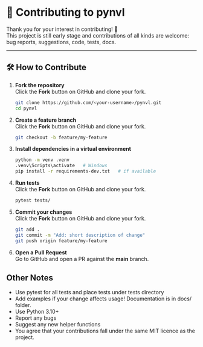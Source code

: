 # 🤝 Contributing to pynvl

Thank you for your interest in contributing! 🎉  
This project is still early stage and contributions of all kinds are welcome: bug reports, suggestions, code, tests, docs.

---

## 🛠️ How to Contribute

1. **Fork the repository**  
   Click the **Fork** button on GitHub and clone your fork.
   ```bash
   git clone https://github.com/<your-username>/pynvl.git
   cd pynvl

2. **Create a feature branch**  
   Click the **Fork** button on GitHub and clone your fork.
   ```bash
   git checkout -b feature/my-feature

3. **Install dependencies in a virtual environment**  
   ```bash
   python -m venv .venv
   .venv\Scripts\activate   # Windows
   pip install -r requirements-dev.txt   # if available

4. **Run tests**  
   Click the **Fork** button on GitHub and clone your fork.
   ```bash
   pytest tests/

5. **Commit your changes**  
   Click the **Fork** button on GitHub and clone your fork.
   ```bash
   git add .
   git commit -m "Add: short description of change"
   git push origin feature/my-feature
   
6. **Open a Pull Request**  
   Go to GitHub and open a PR against the **main** branch.

## Other Notes
- Use pytest for all tests and place tests under tests directory
- Add examples if your change affects usage!  Documentation is in docs/ folder.
- Use Python 3.10+
- Report any bugs
- Suggest any new helper functions
- You agree that your contributions fall under the same MIT licence as the project.